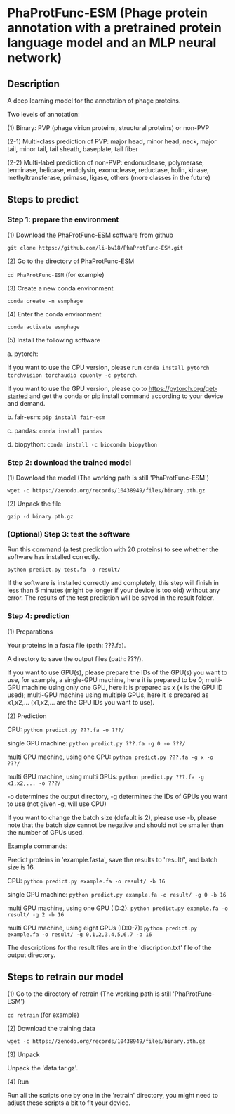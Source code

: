 # PhaProtFunc-ESM (Phage protein annotation with a pretrained protein language model and an MLP neural network) #
 
## Description ##

A deep learning model for the annotation of phage proteins.

Two levels of annotation:

(1) Binary: PVP (phage virion proteins, structural proteins) or non-PVP

(2-1) Multi-class prediction of PVP: major head, minor head, neck, major tail, minor tail, tail sheath, baseplate, tail fiber

(2-2) Multi-label prediction of non-PVP: endonuclease, polymerase, terminase, helicase, endolysin, exonuclease, reductase, holin, kinase, methyltransferase, primase, ligase, others (more classes in the future)

## Steps to predict ##

### Step 1: prepare the environment ###

(1) Download the PhaProtFunc-ESM software from github

`git clone https://github.com/li-bw18/PhaProtFunc-ESM.git`

(2) Go to the directory of PhaProtFunc-ESM

`cd PhaProtFunc-ESM` (for example)

(3) Create a new conda environment 

`conda create -n esmphage`

(4) Enter the conda environment 

`conda activate esmphage`

(5) Install the following software

a. pytorch: 

If you want to use the CPU version, please run `conda install pytorch torchvision torchaudio cpuonly -c pytorch`.

If you want to use the GPU version, please go to https://pytorch.org/get-started and get the conda or pip install command according to your device and demand.

b. fair-esm: `pip install fair-esm`

c. pandas: `conda install pandas`

d. biopython: `conda install -c bioconda biopython`

### Step 2: download the trained model ###

(1) Download the model (The working path is still 'PhaProtFunc-ESM')

`wget -c https://zenodo.org/records/10438949/files/binary.pth.gz`

(2) Unpack the file

`gzip -d binary.pth.gz`

### (Optional) Step 3: test the software ###

Run this command (a test prediction with 20 proteins) to see whether the software has installed correctly.

`python predict.py test.fa -o result/`

If the software is installed correctly and completely, this step will finish in less than 5 minutes (might be longer if your device is too old) without any error. The results of the test prediction will be saved in the result folder.

### Step 4: prediction ###

(1) Preparations

Your proteins in a fasta file (path: ???.fa).

A directory to save the output files (path: ???/).

If you want to use GPU(s), please prepare the IDs of the GPU(s) you want to use, for example, a single-GPU machine, here it is prepared to be 0; multi-GPU machine using only one GPU, here it is prepared as x (x is the GPU ID used); multi-GPU machine using multiple GPUs, here it is prepared as x1,x2,... (x1,x2,... are the GPU IDs you want to use).

(2) Prediction

CPU: `python predict.py ???.fa -o ???/`

single GPU machine: `python predict.py ???.fa -g 0 -o ???/` 

multi GPU machine, using one GPU: `python predict.py ???.fa -g x -o ???/` 

multi GPU machine, using multi GPUs: `python predict.py ???.fa -g x1,x2,... -o ???/` 

-o determines the output directory, -g determines the IDs of GPUs you want to use (not given -g, will use CPU)

If you want to change the batch size (default is 2), please use -b, please note that the batch size cannot be negative and should not be smaller than the number of GPUs used.

Example commands:

Predict proteins in 'example.fasta', save the results to 'result/', and batch size is 16.

CPU: `python predict.py example.fa -o result/ -b 16`

single GPU machine: `python predict.py example.fa -o result/ -g 0 -b 16` 

multi GPU machine, using one GPU (ID:2): `python predict.py example.fa -o result/ -g 2 -b 16` 

multi GPU machine, using eight GPUs (ID:0-7): `python predict.py example.fa -o result/ -g 0,1,2,3,4,5,6,7 -b 16` 

The descriptions for the result files are in the 'discription.txt' file of the output directory.

## Steps to retrain our model ##

(1) Go to the directory of retrain (The working path is still 'PhaProtFunc-ESM')

`cd retrain` (for example)

(2) Download the training data

`wget -c https://zenodo.org/records/10438949/files/binary.pth.gz`

(3) Unpack

Unpack the 'data.tar.gz'.

(4) Run

Run all the scripts one by one in the 'retrain' directory, you might need to adjust these scripts a bit to fit your device.
